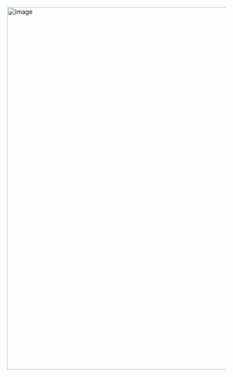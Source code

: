 <img width="1787" height="837" alt="image" src="https://github.com/user-attachments/assets/aa1ab0e5-142e-45b7-b497-4345d95c0aac" />


